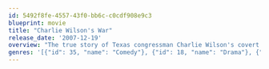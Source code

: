 ```yaml
---
id: 5492f8fe-4557-43f0-bb6c-c0cdf908e9c3
blueprint: movie
title: "Charlie Wilson's War"
release_date: '2007-12-19'
overview: "The true story of Texas congressman Charlie Wilson's covert dealings in Afghanistan, where his efforts to assist rebels in their war with the Soviets had some unforeseen and long-reaching effects."
genres: '[{"id": 35, "name": "Comedy"}, {"id": 18, "name": "Drama"}, {"id": 36, "name": "History"}]'
---
```

